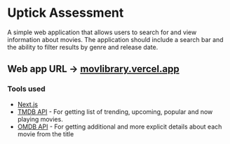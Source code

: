 # Uptick Assessment
A simple web application that allows users to search for and
view information about movies. The application should include a search bar and
the ability to filter results by genre and release date.

## Web app URL -> [movlibrary.vercel.app](https://movlibrary.vercel.app/)

### Tools used
- [Next.js](https://nextjs.org/)
- [TMDB API](https://developers.themoviedb.org/3/getting-started/introduction) - For getting list of trending, upcoming, popular and now playing movies.
- [OMDB API](http://www.omdbapi.com/) - For getting additional and more explicit details about each movie from the title
